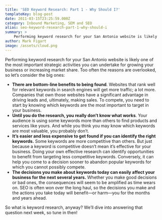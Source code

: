 ```yaml
---
title: 'SEO Keyword Research: Part 1 - Why Should I?'
templateKey: blog-post
date: 2011-03-15T23:25:59.000Z
category: Inbound Marketing, SEM and SEO
alias: seo-keyword-research-part-1-why-should-i
summary: > 
  	Performing keyword research for your San Antonio website is likely one of the most important strategic activities you can undertake for growing your business or increasing market share. Too often the reasons are overlooked, so let’s consider the big ones:
author: Mark Figart
image: /assets/cloud.png
---
```


Performing keyword research for your San Antonio website is likely one of the most important strategic activities you can undertake for growing your business or increasing market share. Too often the reasons are overlooked, so let’s consider the big ones:

*   **There are bottom-line benefits to being found**. Websites that rank well for relevant keywords in search engines will get more traffic; a lot more. Companies that own those websites have a significant advantage in driving leads and, ultimately, making sales. To compete, you need to start by knowing which keywords are the most important to target in your business.
*   **Until you do the research, you really don’t know what works**. Your audience is using some keywords more than others to find products and services like yours. And while you think you may know which keywords are most valuable, you probably don’t. 
*   **It’s easier and less expensive to get found if you can identify the right keywords.** Some keywords are more competitive than others. But just because a keyword is competitive doesn’t mean it’s effective for your business. Doing your own effective research can identify opportunities to benefit from targeting less competitive keywords. Conversely, it can help you come to a decision sooner to abandon popular keywords for which you cannot possibly compete.
*   **The decisions you make about keywords today can easily affect your business for the next several years.** Whether you make good decisions or bad ones, the consequences will seem to be amplified as time wears on. SEO is often won over the long haul, so the decisions you make and the actions you take today will benefit—or harm—you for the months and years ahead.

So what is keyword research, anyway? We’ll dive into answering that question next week, so tune in then!